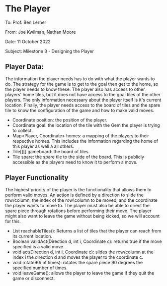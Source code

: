 # The Player

To: Prof. Ben Lerner

From: Joe Kwilman, Nathan Moore

Date: 11 October 2022

Subject: Milestone 3 - Designing the Player



## Player Data:
The information the player needs has to do with what the player wants to do. The strategy for the game is to get to the goal then get to the home, so the player needs to know these. The player also has access to other players' home tiles, but it does not have access to the goal tiles of the other players. The only information necessary about the player itself is it's current location. Finally, the player needs access to the board of tiles and the spare tile to know the configuration of the game and how to make valid moves.

* Coordinate position: the position of the player.
* Coordinate goal: the location of the tile with the Gem the player is trying to collect.
* Map<Player, Coordinate> homes: a mapping of the players to their respective homes. This includes the information regarding the home of this player as well a all others.
* Tile[][] gameboard: the board of tiles.
* Tile spare: the spare tile to the side of the board. This is publicly accessible as the players need to know it to perform a move.


## Player Functionality
The highest priority of the player is the functionality that allows them to perform valid moves. An action is defined by a direction to slide the row/column, the index of the row\column to be moved, and the coordinate the player wants to move to. The player must also be able to orient the spare piece through rotations before performing their move. The player might also want to leave the game without being kicked, so we will account for this.

* List<Tiles> reachableTiles(): Returns a list of tiles that the player can reach from its current location.
* Boolean validAct(Direction d, int i, Coordinate c): returns true if the move specified is a valid move.
* void act(Direction d, int i, Coordinate c): slides the row/column at the index i the direction d and moves the player to the coordinate c.
* void rotate90(int times): rotates the spare piece 90 degrees the specified number of times.
* void leaveGame(): allows the player to leave the game if they quit the game or disconnect.









